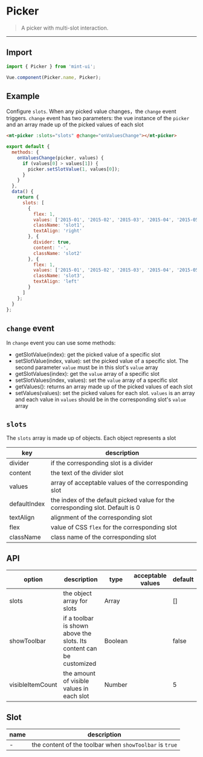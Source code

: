 # Picker

> A picker with multi-slot interaction.

-------------

## Import

```javascript
import { Picker } from 'mint-ui';

Vue.component(Picker.name, Picker);
```

## Example

Configure `slots`. When any picked value changes，the `change` event triggers. `change` event has two parameters: the vue instance of the `picker` and an array made up of the picked values of each slot

```html
<mt-picker :slots="slots" @change="onValuesChange"></mt-picker>
```

```javascript
export default {
  methods: {
    onValuesChange(picker, values) {
      if (values[0] > values[1]) {
        picker.setSlotValue(1, values[0]);
      }
    }
  },
  data() {
    return {
      slots: [
        {
          flex: 1,
          values: ['2015-01', '2015-02', '2015-03', '2015-04', '2015-05', '2015-06'],
          className: 'slot1',
          textAlign: 'right'
        }, {
          divider: true,
          content: '-',
          className: 'slot2'
        }, {
          flex: 1,
          values: ['2015-01', '2015-02', '2015-03', '2015-04', '2015-05', '2015-06'],
          className: 'slot3',
          textAlign: 'left'
        }
      ]
    };
  }
};
```

## `change` event

In `change` event you can use some methods:
*  getSlotValue(index): get the picked value of a specific slot
*  setSlotValue(index, value): set the picked value of a specific slot. The second parameter `value` must be in this slot's `value` array
*  getSlotValues(index): get the `value` array of a specific slot
*  setSlotValues(index, values): set the `value` array of a specific slot
*  getValues(): returns an array made up of the picked values of each slot
*  setValues(values): set the picked values for each slot. `values` is an array and each value in `values` should be in the corresponding slot's `value` array

## `slots`

The `slots` array is made up of objects. Each object represents a slot

| key | description |
|------|--------|
| divider | if the corresponding slot is a divider |
| content | the text of the divider slot |
| values | array of acceptable values of the corresponding slot |
| defaultIndex | the index of the default picked value for the corresponding slot. Default is 0 |
| textAlign | alignment of the corresponding slot |
| flex | value of CSS `flex` for the corresponding slot |
| className | class name of the corresponding slot |

## API
| option | description | type | acceptable values | default |
|------|-------|---------|-------|--------|
| slots | the object array for slots | Array | | [] |
| showToolbar | if a toolbar is shown above the slots. Its content can be customized | Boolean | | false |
| visibleItemCount | the amount of visible values in each slot | Number | | 5 |

## Slot
| name | description |
|------|--------|
| - | the content of the toolbar when `showToolbar` is `true` |
